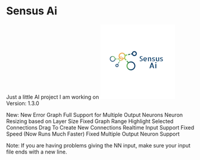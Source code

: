 # Sensus Ai
Just a little AI project I am working on
![alt text](https://raw.githubusercontent.com/Josh194/Ai/master/FFNN/src/images/logo.png)
Version: 1.3.0

New:
New Error Graph
Full Support for Multiple Output Neurons
Neuron Resizing based on Layer Size
Fixed Graph Range
Highlight Selected Connections
Drag To Create New Connections
Realtime Input Support
Fixed Speed (Now Runs Much Faster)
Fixed Multiple Output Neuron Support

Note:
If you are having problems giving the NN input, make sure your input file ends with a new line.